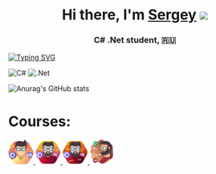 <h1 align="center">Hi there, I'm <a href="https://vk.com/iamrayff/" target="_blank">Sergey</a> 
<img src="https://github.com/blackcater/blackcater/raw/main/images/Hi.gif" height="32"/></h1>
<h3 align="center">C# .Net student, 🇷🇺</h3>

<!---Пример кода-->
[![Typing SVG](https://readme-typing-svg.herokuapp.com?color=%2336BCF7&lines=I+Love+C_Sharp)](https://git.io/typing-svg)

![C#](https://img.shields.io/badge/c%23-%23239120.svg?style=for-the-badge&logo=csharp&logoColor=white)
![.Net](https://img.shields.io/badge/.NET-5C2D91?style=for-the-badge&logo=.net&logoColor=white)

![Anurag's GitHub stats](https://github-readme-stats.vercel.app/api?username=sergiuscain&theme=dark&show_icons=true)

<h1>Courses:</h1>
<a href="https://stepik.org/cert/2447834"> 
  <img src="images/CSharpBase.png" width="50" >
</a>
<a href="https://stepik.org/cert/2499389"> 
  <img src="images/ProCSharp.png" width="50" >
</a>
<a href="https://stepik.org/cert/2533878"> 
  <img src="images/Linq.png" width="50" >
</a>
<a href="https://stepik.org/cert/2537355"> 
  <img src="images/OOPCSharp.png" width="50" >
</a>

 




